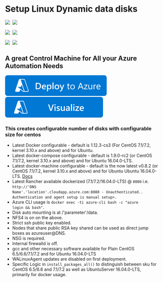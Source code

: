 # Setup Linux Dynamic data disks 

<IMG SRC="https://azurequickstartsservice.blob.core.windows.net/badges/201-vm-linux-dynamic-data-disks/PublicLastTestDate.svg" />&nbsp;
<IMG SRC="https://azurequickstartsservice.blob.core.windows.net/badges/201-vm-linux-dynamic-data-disks/PublicDeployment.svg" />&nbsp;

<IMG SRC="https://azurequickstartsservice.blob.core.windows.net/badges/201-vm-linux-dynamic-data-disks/FairfaxLastTestDate.svg" />&nbsp;
<IMG SRC="https://azurequickstartsservice.blob.core.windows.net/badges/201-vm-linux-dynamic-data-disks/FairfaxDeployment.svg" />&nbsp;

<IMG SRC="https://azurequickstartsservice.blob.core.windows.net/badges/201-vm-linux-dynamic-data-disks/BestPracticeResult.svg" />&nbsp;
<IMG SRC="https://azurequickstartsservice.blob.core.windows.net/badges/201-vm-linux-dynamic-data-disks/CredScanResult.svg" />&nbsp;
## A great Control Machine for All your Azure Automation Needs

<a href="https://portal.azure.com/#create/Microsoft.Template/uri/https%3A%2F%2Fraw.githubusercontent.com%2FAzure%2Fazure-quickstart-templates%2Fmaster%2F201-vm-linux-dynamic-data-disks%2Fazuredeploy.json" target="_blank">
   <img alt="Deploy to Azure" src="https://raw.githubusercontent.com/Azure/azure-quickstart-templates/master/1-CONTRIBUTION-GUIDE/images/deploytoazure.svg"/>
</a>

  <a href="http://armviz.io/#/?load=https%3A%2F%2Fraw.githubusercontent.com%2FAzure%2Fazure-quickstart-templates%2Fmaster%2F201-vm-linux-dynamic-data-disks%2Fazuredeploy.json" target="_blank">  
<img src="https://raw.githubusercontent.com/Azure/azure-quickstart-templates/master/1-CONTRIBUTION-GUIDE/images/visualizebutton.svg"/> </a>  

### This creates configurable number of disks with configurable size for centos
* Latest Docker configurable - default is 1.12.3-cs3 (For CentOS 7.1/7.2, kernel 3.10.x and above) and for Ubuntu.
* Latest docker-compose configurable - default is 1.9.0-rc2 (or CentOS 7.1/7.2, kernel 3.10.x and above) and for Ubuntu 16.04.0-LTS.
* Latest docker-machine configurable - default is the now latest v0.8.2 (or CentOS 7.1/7.2, kernel 3.10.x and above) and for Ubuntu  Ubuntu 16.04.0-LTS. [Docs](https://docs.docker.com/machine/drivers/azure/)
* Latest Rancher available dockerized (7.1/7.2/16.04.0-LTS) @ <code>8080</code> i.e. <code>http://'DNS Name'.'location'.cloudapp.azure.com:8080 - Unauthenticated.. Authentication and agent setup is manual setup>.</code>
* Azure CLI usage is <code>docker exec -ti azure-cli bash -c "azure login && bash"</code>.
* Disk auto mounting is at /'parameter'/data.
* NFS4 is on on the above.
* Strict ssh public key enabled.
* Nodes that share public RSA key shared can be used as direct jump boxes as azureuser@DNS.
* NSG is required.
* Internal firewalld is off.
* gcc and other necessary software available for Plain CentOS 6.5/6.6/7.1/7.2 and for Ubuntu 16.04.0-LTS
* WALinuxAgent updates are disabled on first deployment.
* Specific Logic in <code>install_packages_all()</code> to distinguish between sku for CentOS 6.5/6.6 and 7.1/7.2 as well as UbuntuServer 16.04.0-LTS, primarily for docker usage.

